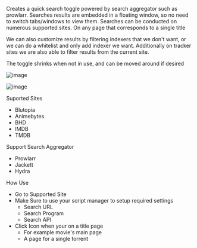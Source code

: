 Creates a quick search toggle powered by search aggregator such as prowlarr. Searches results are embedded in a floating window, so no need to switch tabs/windows to view them.  Searches can be conducted on numerous supported sites. On any page that corresponds to a single title

We can also customize results by filtering indexers that we don't want, or we can do a whitelist and only add indexer we want. Additionally on tracker sites we are also able to filter results from the current site. 

The toggle shrinks when not in use, and can be moved around if desired

![image](https://user-images.githubusercontent.com/109320934/197426136-949dd2fb-4888-4429-9dc6-7baeaa3f5a75.png)

![image](https://user-images.githubusercontent.com/109320934/197426269-fcc31092-fb47-49ac-b81e-1150fcf48e69.png)


Suported Sites
* Blutopia
* Animebytes
* BHD
* IMDB
* TMDB

Support Search Aggregator
* Prowlarr
* Jackett
* Hydra

How Use
* Go to Supported Site
* Make Sure to use your script manager to setup required settings
  * Search URL
  * Search Program
  * Search API
 * Click Icon when your on a title page
    * For example movie's main page
    * A page for a single torrent
    





